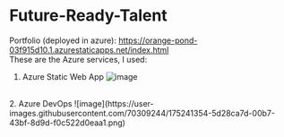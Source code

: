 # Future-Ready-Talent

Portfolio (deployed in azure): https://orange-pond-03f915d10.1.azurestaticapps.net/index.html
<br/>
These are the Azure services, I used:
<br/>
1. Azure Static Web App
![image](https://user-images.githubusercontent.com/70309244/174634392-1ea1cef5-ce59-4327-a195-ad27a8c0c8ba.png)
<br/>
2. Azure DevOps
![image](https://user-images.githubusercontent.com/70309244/175241354-5d28ca7d-00b7-43bf-8d9d-f0c522d0eaa1.png)
